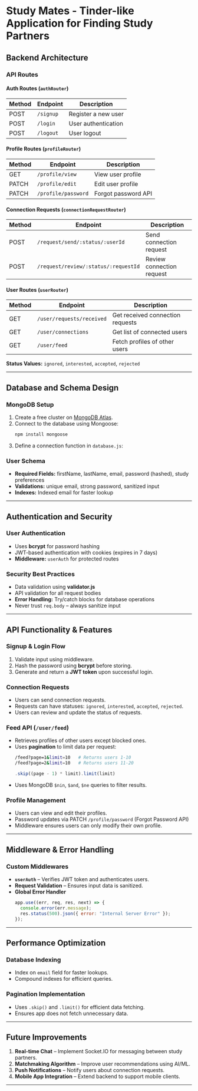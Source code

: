 # Study Mates - Tinder-like Application for Finding Study Partners

## Backend Architecture

### API Routes

#### **Auth Routes (`authRouter`)**

| Method | Endpoint  | Description         |
| ------ | --------- | ------------------- |
| POST   | `/signup` | Register a new user |
| POST   | `/login`  | User authentication |
| POST   | `/logout` | User logout         |

#### **Profile Routes (`profileRouter`)**

| Method | Endpoint            | Description         |
| ------ | ------------------- | ------------------- |
| GET    | `/profile/view`     | View user profile   |
| PATCH  | `/profile/edit`     | Edit user profile   |
| PATCH  | `/profile/password` | Forgot password API |

#### **Connection Requests (`connectionRequestRouter`)**

| Method | Endpoint                             | Description               |
| ------ | ------------------------------------ | ------------------------- |
| POST   | `/request/send/:status/:userId`      | Send connection request   |
| POST   | `/request/review/:status/:requestId` | Review connection request |

#### **User Routes (`userRouter`)**

| Method | Endpoint                  | Description                      |
| ------ | ------------------------- | -------------------------------- |
| GET    | `/user/requests/received` | Get received connection requests |
| GET    | `/user/connections`       | Get list of connected users      |
| GET    | `/user/feed`              | Fetch profiles of other users    |

**Status Values:** `ignored`, `interested`, `accepted`, `rejected`

---

## Database and Schema Design

### MongoDB Setup

1. Create a free cluster on [MongoDB Atlas](https://www.mongodb.com/cloud/atlas).
2. Connect to the database using Mongoose:
   ```sh
   npm install mongoose
   ```
3. Define a connection function in `database.js`:

### User Schema

- **Required Fields:** firstName, lastName, email, password (hashed), study preferences
- **Validations:** unique email, strong password, sanitized input
- **Indexes:** Indexed email for faster lookup

---

## Authentication and Security

### User Authentication

- Uses **bcrypt** for password hashing
- JWT-based authentication with cookies (expires in 7 days)
- **Middleware:** `userAuth` for protected routes

### Security Best Practices

- Data validation using **validator.js**
- API validation for all request bodies
- **Error Handling:** Try/catch blocks for database operations
- Never trust `req.body` – always sanitize input

---

## API Functionality & Features

### Signup & Login Flow

1. Validate input using middleware.
2. Hash the password using **bcrypt** before storing.
3. Generate and return a **JWT token** upon successful login.

### Connection Requests

- Users can send connection requests.
- Requests can have statuses: `ignored`, `interested`, `accepted`, `rejected`.
- Users can review and update the status of requests.

### Feed API (`/user/feed`)

- Retrieves profiles of other users except blocked ones.
- Uses **pagination** to limit data per request:
  ```sh
  /feed?page=1&limit=10   # Returns users 1-10
  /feed?page=2&limit=10   # Returns users 11-20
  ```
  ```js
  .skip((page - 1) * limit).limit(limit)
  ```
- Uses MongoDB `$nin`, `$and`, `$ne` queries to filter results.

### Profile Management

- Users can view and edit their profiles.
- Password updates via PATCH `/profile/password` (Forgot Password API)
- Middleware ensures users can only modify their own profile.

---

## Middleware & Error Handling

### Custom Middlewares

- **`userAuth`** – Verifies JWT token and authenticates users.
- **Request Validation** – Ensures input data is sanitized.
- **Global Error Handler**
  ```js
  app.use((err, req, res, next) => {
    console.error(err.message);
    res.status(500).json({ error: "Internal Server Error" });
  });
  ```

---

## Performance Optimization

### Database Indexing

- Index on `email` field for faster lookups.
- Compound indexes for efficient queries.

### Pagination Implementation

- Uses `.skip()` and `.limit()` for efficient data fetching.
- Ensures app does not fetch unnecessary data.

---

## Future Improvements

1. **Real-time Chat** – Implement Socket.IO for messaging between study partners.
2. **Matchmaking Algorithm** – Improve user recommendations using AI/ML.
3. **Push Notifications** – Notify users about connection requests.
4. **Mobile App Integration** – Extend backend to support mobile clients.

---
